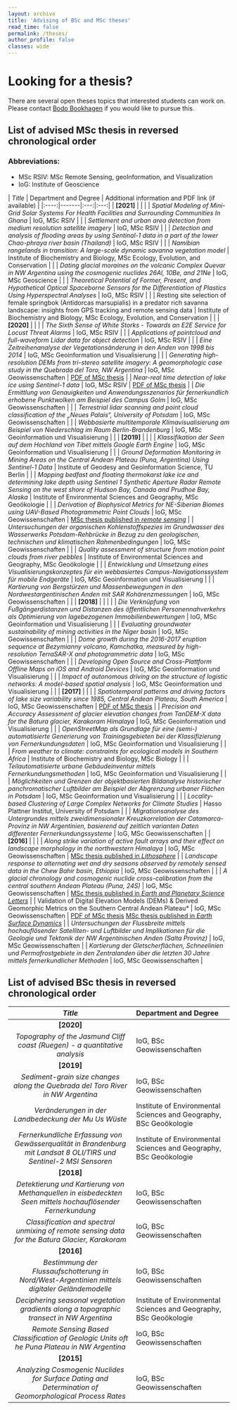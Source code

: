 ```yaml
---
layout: archive
title: 'Advising of BSc and MSc theses'
read_time: false
permalink: /theses/
author_profile: false
classes: wide
---
```

# Looking for a thesis?
There are several open theses topics that interested students can work on. Please contact [Bodo Bookhagen](mailto:bodo.bookhagen@uni-potsdam.de) if you would like to pursue this.

## List of advised MSc thesis in reversed chronological order
### Abbreviations:

- MSc RSIV: MSc Remote Sensing, geoInformation, and Visualization
- IoG: Institute of Geoscience

| *Title* | Department and Degree | Additional information and PDF link (if available) |
|:----:|-------|:---:|:---:|
| **[2021]** | | |
| *Spatial Modeling of Mini-Grid Solar Systems For Health Facilities and Surrounding Communities In Ghana* |  IoG, MSc RSIV | |
| *Settlement and urban area detection from medium resolution satellite imagery* | IoG, MSc RSIV | |
| *Detection and analysis of flooding areas by using Sentinal-1 data in a part of the lower Chao-phraya river basin (Thailand)* | IoG, MSc RSIV | |
| *Namibian rangelands in transition: A large-scale dynamic savanna vegetation model* | Institute of Biochemistry and Biology, MSc Ecology, Evolution, and Conservation | |
| *Dating glacial moraines on the volcanic Complex Quevar in NW Argentina using the cosmogenic nuclides 26Al, 10Be, and 21Ne* | IoG, MSc Geoscience | |
| *Theoretical Potential of Former, Present, and Hypothetical Optical Spaceborne Sensors for the Differentiation of Plastics Using Hyperspectral Analyses* | IoG, MSc RSIV | |
| Resting site selection of female springbok (Antidorcas marsupialis) in a predator rich savanna landscape: insights from GPS tracking and remote sensing data | Institute of Biochemistry and Biology, MSc Ecology, Evolution, and Conservation | |
| **[2020]** | | |
| *The Sixth Sense of White Storks - Towards an E2E Service for Locust Threat Alarms* | IoG, MSc RSIV | |
| *Applications of pointcloud and full-waveform Lidar data for object detection* | IoG, MSc RSIV | |
| *Eine Zeitreihenanalyse der Vegetationsänderung in den Anden von 1998 bis 2014* | IoG, MSc Geoinformation und Visualisierung |  |
| *Generating high-resolution DEMs from tri-stereo satellite imagery: A geomorphologic case study in the Quebrada del Toro, NW Argentina* | IoG, MSc Geowissenschaften | [PDF of MSc thesis](http://bodobookhagen.github.io/pdf/ArianeMueting_MSc_lr.pdf) |
| *Near-real time detection of lake ice using Sentinel-1 data* | IoG, MSc RSIV | [PDF of MSc thesis](http://bodobookhagen.github.io/pdf/Mastersthesis_FelixKessler.pdf) |
| *Die Ermittlung von Genauigkeiten und Anwendungsszenarios für fernerkundlich erhobene Punktwolken am Beispiel des Campus Golm* | IoG, MSc Geowissenschaften | |
| *Terrestrial lidar scanning and point cloud classification of the „Neues Palais“, University of Potsdam* | IoG, MSc Geowissenschaften | |
| *Webbasierte multitemporale Klimavisualisierung am Beispiel von Niederschlag im Raum Berlin-Brandenburg* | IoG, MSc Geoinformation und Visualisierung | |
| **[2019]** | | |
| *Klassifikation der Seen auf dem Hochland von Tibet mittels Google Earth Engine* | IoG, MSc Geoinformation und Visualisierung | |
| *Ground Deformation Monitoring in Mining Areas on the Central Andean Plateau (Puna, Argentina) Using Sentinel-1 Data* | Institute of Geodesy and Geoinformation Science, TU Berlin | |
| *Mapping bedfast and floating thermokarst lake ice and determining lake depth using Sentinel 1 Synthetic Aperture Radar Remote Sensing on the west shore of Hudson Bay, Canada and Prudhoe Bay, Alaska* | Institute of Environmental Sciences and Geography, MSc Geoökologie | |
| *Derivation of Biophysical Metrics for NE-Siberian Biomes using UAV-Based Photogrammetric Point Clouds* | IoG, MSc Geowissenschaften | [MSc thesis published in *remote sensing*](https://www.mdpi.com/2072-4292/11/12/1447) |
| *Untersuchungen der organischen Kohlenstoffspezies im Grundwasser des Wasserwerks Potsdam-Rehbrücke in Bezug zu den geologischen, technischen und klimatischen Rahmenbedingungen* | IoG, MSc Geowissenschaften | |
| *Quality assessment of structure from motion point clouds from river pebbles* | Institute of Environmental Sciences and Geography, MSc Geoökologie | |
| *Entwicklung und Umsetzung eines Visualisierungskonzeptes für ein webbasiertes Campus-Navigationssystem für mobile Endgeräte* | IoG, MSc Geoinformation und Visualisierung | |
| *Kartierung von Bergstürzen und Massenbewegungen in den Nordwestargentinischen Anden mit SAR Kohärenzmessungen* | IoG, MSc Geowissenschaften | |
| **[2018]** | | | |
| *Die Verknüpfung von Fußgängerdistanzen und Distanzen des öffentlichen Personennahverkehrs als Optimierung von lagebezogenen Immobilienbewertungen* | IoG, MSc Geoinformation und Visualisierung | |
| *Evaluating groundwater sustainability of mining activities in the Niger basin*  | IoG, MSc Geowissenschaften | |
| *Dome growth during the 2016-2017 eruption sequence at Bezymianny volcano, Kamchatka, measured by high-resolution TerraSAR-X and photogrammetric data* | IoG, MSc Geowissenschaften | |
| *Developing Open Source and Cross-Plattform Offline Maps on iOS and Android Devices* | IoG, MSc Geoinformation und Visualisierung | |
| *Impact of autonomous driving on the structure of logistic networks: A model-based spatial analysis* | IoG, MSc Geoinformation und Visualisierung | |
| **[2017]** | | |
| *Spatiotemporal patterns and driving factors of lake size variability since 1985, Central Andean Plateau, South America* | IoG, MSc Geowissenschaften | [PDF of MSc thesis](http://bodobookhagen.github.io/pdf/Masterarbeit_NicolasWerner_25-11-2016.pdf) |
| *Precision and Accuracy Assessment of glacier elevation changes from TanDEM-X data for the Batura glacier, Karakoram Himalaya* | IoG, MSc Geoinformation und Visualisierung | |
| *OpenStreetMap als Grundlage für eine (semi-) automatisierte Generierung von Trainingsgebieten bei der Klassifizierung von Fernerkundungsdaten* | IoG, MSc Geoinformation und Visualisierung | |
| *From weather to climate: constraints for ecological models in Southern Africa* | Institute of Biochemistry and Biology, MSc Biology | |
| *Teilautomatisierte urbane Gebäudeinventur mittels Fernerkundungsmethoden* | IoG, MSc Geoinformation und Visualisierung | |
| *Möglichkeiten und Grenzen der objektbasierten Bildanalyse historischer panchromatischer Luftbilder am Beispiel der Abgrenzung urbaner Flächen in Potsdam* | IoG, MSc Geoinformation und Visualisierung | |
| *Locality-based Clustering of Large Complex Networks for Climate Studies* | Hasso Plattner Institut, University of Potsdam | |
| *Migrationsanalyse des Untergrundes mittels zweidimensionaler Kreuzkorrelation der Catamarca-Provinz in NW Argentinien, basierend auf zeitlich varianten Daten differenter Fernerkundungssysteme* | IoG, MSc Geowissenschaften |
| **[2016]** | | |
| *Along strike variation of active fault arrays and their effect on landscape morphology in the northwestern Himalaya* | IoG, MSc Geowissenschaften |  [MSc thesis published in *Lithosphere*](https://pubs.geoscienceworld.org/gsa/lithosphere/article/538472/fault-activity-tectonic-segmentation-and) |
| *Landscape response to alternating wet and dry seasons observed by remotely sensed data in the Chew Bahir basin, Ethiopia* | IoG, MSc Geowissenschaften | |
| *A glacial chronology and cosmogenic nuclide cross-calibration from the central southern Andean Plateau (Puna, 24S)* | IoG, MSc Geowissenschaften |  [MSc thesis published in *Earth and Planetary Science Letters*](https://www.sciencedirect.com/science/article/abs/pii/S0012821X18304400) |
| Validation of Digital Elevation Models (DEMs) & Derived Geomorphic Metrics on the Southern Central Andean Plateau* | IoG, MSc Geowissenschaften | [PDF of MSc thesis](http://bodobookhagen.github.io/pdf/BP_msc_thesis_final.pdf) [MSc thesis published in *Earth Surface Dynamics*](https://www.earth-surf-dynam.net/5/211/2017/) |
| *Untersuchungen der Flussbreite mittels hochauflösender Satelliten- und Luftbilder und Implikationen für die Geologie und Tektonik der NW Argentinischen Anden (Salta Provinz)* | IoG, MSc Geowissenschaften |
| *Kartierung der Gletscherflächen, Schneelinien und Permafrostgebiete in den Zentralanden über die letzten 30 Jahre mittels fernerkundlicher Methoden* | IoG, MSc Geowissenschaften |

## List of advised BSc thesis in reversed chronological order

| *Title* | Department and Degree |
|:---:|:----------|
| **[2020]** | |
| *Topography of the Jasmund Cliff coast (Ruegen) - a quantitative analysis* | IoG, BSc Geowissenschaften |
| **[2019]** | |
| *Sediment-grain size changes along the Quebrada del Toro River in NW Argentina* | IoG, BSc Geowissenschaften |
| *Veränderungen in der Landbedeckung der Mu Us Wüste* | Institute of Environmental Sciences and Geography, BSc Geoökologie |
| *Fernerkundliche Erfassung von Gewässerqualität in Brandenburg mit Landsat 8 OLI/TIRS und Sentinel-2 MSI Sensoren* | Institute of Environmental Sciences and Geography, BSc Geoökologie |
| **[2018]** | |
| *Detektierung und Kartierung von Methanquellen in eisbedeckten Seen mittels hochauflösender Fernerkundung* | IoG, BSc Geowissenschaften |
| *Classification and spectral unmixing of remote sensing data for the Batura Glacier, Karakoram* | IoG, BSc Geowissenschaften |
| **[2016]** | | | |
| *Bestimmung der Flussaufschotterung in Nord/West-Argentinien mittels digitaler Geländemodelle* | IoG, BSc Geowissenschaften |
| *Deciphering seasonal vegetation gradients along a topographic transect in NW Argentina* | Institute of Environmental Sciences and Geography, BSc Geoökologie |
| *Remote Sensing Based Classification of Geologic Units oft he Puna Plateau in NW Argentina* | IoG, BSc Geowissenschaften |
| **[2015]** | |
| *Analyzing Cosmogenic Nuclides for Surface Dating and Determination of Geomorphological Process Rates* | IoG, BSc Geowissenschaften |
